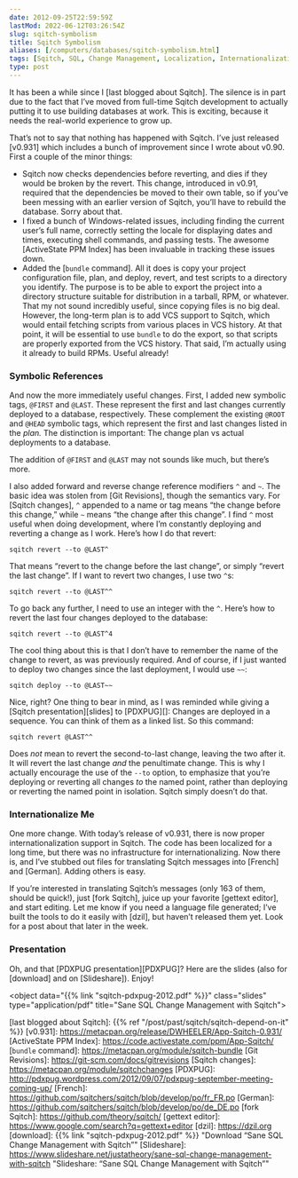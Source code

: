 ```yaml
--- 
date: 2012-09-25T22:59:59Z
lastMod: 2022-06-12T03:26:54Z
slug: sqitch-symbolism
title: Sqitch Symbolism
aliases: [/computers/databases/sqitch-symbolism.html]
tags: [Sqitch, SQL, Change Management, Localization, Internationalization]
type: post
---
```


It has been a while since I [last blogged about Sqitch]. The silence is in part
due to the fact that I’ve moved from full-time Sqitch development to actually
putting it to use building databases at work. This is exciting, because it needs
the real-world experience to grow up.

That’s not to say that nothing has happened with Sqitch. I’ve just released
[v0.931] which includes a bunch of improvement since I wrote about v0.90. First
a couple of the minor things:

-   Sqitch now checks dependencies before reverting, and dies if they would be
    broken by the revert. This change, introduced in v0.91, required that the
    dependencies be moved to their own table, so if you’ve been messing with an
    earlier version of Sqitch, you’ll have to rebuild the database. Sorry about
    that.
-   I fixed a bunch of Windows-related issues, including finding the current
    user’s full name, correctly setting the locale for displaying dates and
    times, executing shell commands, and passing tests. The awesome [ActiveState
    PPM Index] has been invaluable in tracking these issues down.
-   Added the [`bundle` command]. All it does is copy your project configuration
    file, plan, and deploy, revert, and test scripts to a directory you
    identify. The purpose is to be able to export the project into a directory
    structure suitable for distribution in a tarball, RPM, or whatever. That my
    not sound incredibly useful, since copying files is no big deal. However,
    the long-term plan is to add VCS support to Sqitch, which would entail
    fetching scripts from various places in VCS history. At that point, it will
    be essential to use `bundle` to do the export, so that scripts are properly
    exported from the VCS history. That said, I’m actually using it already to
    build RPMs. Useful already!

### Symbolic References

And now the more immediately useful changes. First, I added new symbolic tags,
`@FIRST` and `@LAST`. These represent the first and last changes currently
deployed to a database, respectively. These complement the existing `@ROOT` and
`@HEAD` symbolic tags, which represent the first and last changes listed in the
*plan.* The distinction is important: The change plan vs actual deployments to a
database.

The addition of `@FIRST` and `@LAST` may not sounds like much, but there’s more.

I also added forward and reverse change reference modifiers `^` and `~`. The
basic idea was stolen from [Git Revisions], though the semantics vary. For
[Sqitch changes], `^` appended to a name or tag means “the change before this
change,” while `~` means “the change after this change”. I find `^` most useful
when doing development, where I’m constantly deploying and reverting a change as
I work. Here’s how I do that revert:

    sqitch revert --to @LAST^

That means “revert to the change before the last change”, or simply “revert the
last change”. If I want to revert two changes, I use two `^`s:

    sqitch revert --to @LAST^^

To go back any further, I need to use an integer with the `^`. Here’s how to
revert the last four changes deployed to the database:

    sqitch revert --to @LAST^4

The cool thing about this is that I don’t have to remember the name of the
change to revert, as was previously required. And of course, if I just wanted to
deploy two changes since the last deployment, I would use `~~`:

    sqitch deploy --to @LAST~~

Nice, right? One thing to bear in mind, as I was reminded while giving a [Sqitch
presentation][slides] to [PDXPUG][]: Changes are deployed in a sequence. You can
think of them as a linked list. So this command:

    sqitch revert @LAST^^

Does *not* mean to revert the second-to-last change, leaving the two after it.
It will revert the last change *and* the penultimate change. This is why I
actually encourage the use of the `--to` option, to emphasize that you’re
deploying or reverting all changes *to* the named point, rather than deploying
or reverting the named point in isolation. Sqitch simply doesn’t do that.

### Internationalize Me

One more change. With today’s release of v0.931, there is now proper
internationalization support in Sqitch. The code has been localized for a long
time, but there was no infrastructure for internationalizing. Now there is, and
I’ve stubbed out files for translating Sqitch messages into [French] and
[German]. Adding others is easy.

If you’re interested in translating Sqitch’s messages (only 163 of them, should
be quick!), just [fork Sqitch], juice up your favorite [gettext editor], and
start editing. Let me know if you need a language file generated; I’ve built the
tools to do it easily with [dzil], but haven’t released them yet. Look for a
post about that later in the week.

### Presentation

Oh, and that [PDXPUG presentation][PDXPUG]? Here are the slides (also for
[download] and on [Slideshare]). Enjoy!

<object
  data="{{% link "sqitch-pdxpug-2012.pdf" %}}"
  class="slides"
  type="application/pdf"
  title="Sane SQL Change Management with Sqitch">
</object>

  [last blogged about Sqitch]: {{% ref "/post/past/sqitch/sqitch-depend-on-it" %}}
  [v0.931]: https://metacpan.org/release/DWHEELER/App-Sqitch-0.931/
  [ActiveState PPM Index]: https://code.activestate.com/ppm/App-Sqitch/
  [`bundle` command]: https://metacpan.org/module/sqitch-bundle
  [Git Revisions]: https://git-scm.com/docs/gitrevisions
  [Sqitch changes]: https://metacpan.org/module/sqitchchanges
  [PDXPUG]: http://pdxpug.wordpress.com/2012/09/07/pdxpug-september-meeting-coming-up/
  [French]: https://github.com/sqitchers/sqitch/blob/develop/po/fr_FR.po
  [German]: https://github.com/sqitchers/sqitch/blob/develop/po/de_DE.po
  [fork Sqitch]: https://github.com/theory/sqitch/
  [gettext editor]: https://www.google.com/search?q=gettext+editor
  [dzil]: https://dzil.org
  [download]: {{% link "sqitch-pdxpug-2012.pdf" %}}
    "Download “Sane SQL Change Management with Sqitch”"
  [Slideshare]: https://www.slideshare.net/justatheory/sane-sql-change-management-with-sqitch
    "Slideshare: “Sane SQL Change Management with Sqitch”"